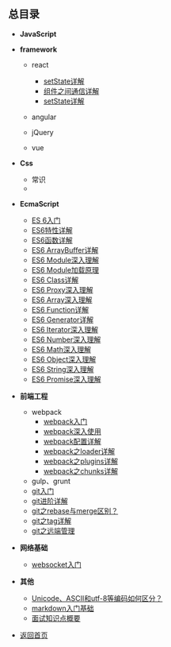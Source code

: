 ## 总目录

* **JavaScript**

* **framework**
    - react
        + [setState详解]()
        + [组件之间通信详解](./framework/React/Note/Communication)
        + [setState详解]()

    - angular
    - jQuery
    - vue

* **Css**
    - 常识
    - 

* **EcmaScript**
    - [ES 6入门](./ECMAScript/ES6/ES6getStart)
    - [ES6特性详解](./ECMAScript)
    - [ES6函数详解](./ECMAScript/ES6/ES6Function)
    - [ES6 ArrayBuffer详解](./ECMAScript/ES6/ES6ArrayBuffer)
    - [ES6 Module深入理解](./ECMAScript/ES6/ES6Module)
    - [ES6 Module加载原理](./ECMAScript/ES6/ES6import)
    - [ES6 Class详解](./ECMAScript/ES6/ES6Class)
    - [ES6 Proxy深入理解](./ECMAScript/ES6/ES6Proxy)
    - [ES6 Array深入理解](./ECMAScript/ES6/ES6Array)
    - [ES6 Function详解](./ECMAScript/ES6/ES6Function)
    - [ES6 Generator详解](./ECMAScript/ES6/ES6Generator)
    - [ES6 Iterator深入理解](./ECMAScript/ES6/ES6Iterator)
    - [ES6 Number深入理解](./ECMAScript/ES6/ES6Number)
    - [ES6 Math深入理解](./ECMAScript/ES6/ES6Math)
    - [ES6 Object深入理解](./ECMAScript/ES6/ES6Object)
    - [ES6 String深入理解](./ECMAScript/ES6/ES6String)
    - [ES6 Promise深入理解](./ECMAScript/ES6/ES6Promise)

* **前端工程**
    - webpack
        + [webpack入门](./structure/webpack)
        + [webpack深入使用](./structure/webpack/advanced)  
        + [webpack配置详解](./structure/webpack/config)
        + [webpack之loader详解](./structure/webpack/Loader)
        + [webpack之plugins详解](./structure/webpack/plugins)
        + [webpack之chunks详解](./structure/webpack/chunks)
    - gulp、grunt
    - [git入门](./team/git)
    - [git进阶详解](./team/git/advanced)
    - [git之rebase与merge区别？](./team/git/rebase)
    - [git之tag详解](./team/git/tags)
    - [git之远端管理](./team/git/remote)

* **网络基础**
    - [websocket入门](./http/websocket)

* **其他**
    - [Unicode、ASCII和utf-8等编码如何区分？](./http/unicode)
    - [markdown入门基础](./team/Markdown)
    - [面试知识点概要](./team/interview/simpleInterview)

* [返回首页](./)